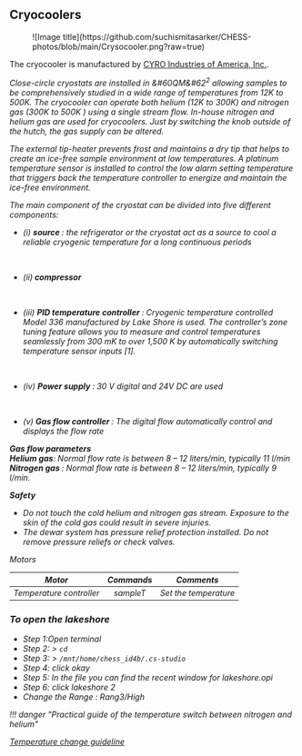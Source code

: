 ## Cryocoolers



<figure markdown>
  ![Image title](https://github.com/suchismitasarker/CHESS-photos/blob/main/Crysocooler.png?raw=true)

</figure>

The cryocooler is manufactured by [CYRO Industries of America, Inc.](http://www.cryoindustries.com/).

<i> Close-circle cryostats are installed in &#60QM&#62<sup>2</sup> allowing samples to be comprehensively studied in a wide range of temperatures from 12K to 500K. The cryocooler can operate both helium (12K to 300K) and nitrogen gas (300K to 500K ) using a single stream flow. In-house nitrogen and helium gas are used for cryocoolers. Just by switching the knob outside of the hutch, the gas supply can be altered. 

The external tip-heater prevents frost and maintains a dry tip that helps to create an ice-free sample environment at low temperatures. A platinum temperature sensor is installed to control the low alarm setting temperature that triggers back the temperature controller to energize and maintain the ice-free environment. 

The main component of the cryostat can be divided into five different components: 
<br>

* (i) <b> source </b> : the refrigerator or the cryostat act as a source to cool a reliable cryogenic temperature for a long continuous periods
<br>

* (ii)<b> compressor </b>
<br>

* (iii) <b> PID temperature controller </b>: Cryogenic temperature controlled Model 336 manufactured by Lake Shore is used.  The controller’s zone tuning feature allows you to measure and control temperatures seamlessly from 300 mK to over 1,500 K by automatically switching temperature sensor inputs [1].
<br>

* (iv) <b> Power supply </b> : 30 V digital and 24V DC are used
<br> 

* (v) <b> Gas flow controller </b> : The digital flow automatically control and displays the flow rate

<b> Gas flow parameters </b>
<br>
<b> Helium gas</b>: Normal flow rate is between 8 – 12 liters/min, typically 11 l/min
</br>
<b> Nitrogen gas </b> : Normal flow rate is between 8 – 12 liters/min, typically 9 l/min.
</br>

<b> Safety </b>

* Do not touch the cold helium and nitrogen gas stream. Exposure to the skin of the cold gas could result in severe injuries.
* The dewar system has pressure relief protection installed. Do not remove pressure reliefs or check valves.

Motors

| Motor | Commands | Comments | 
| -------------- | :---------: | ---------- | 
| Temperature controller | sampleT | Set the temperature |  


### To open the lakeshore

* Step 1:Open terminal
* Step 2: > `cd` 
* Step 3:  > `/mnt/home/chess_id4b/.cs-studio` 
* Step 4: click okay
* Step 5: In the file you can find the recent window for lakeshore.opi
* Step 6: click lakeshore 2
* Change the  Range : Rang3/High  



!!! danger "Practical guide of the temperature switch between nitrogen and helium"

[Temperature change guideline](https://suchismitasarker.github.io/CHESS-ID4B-QM2/temp/)
